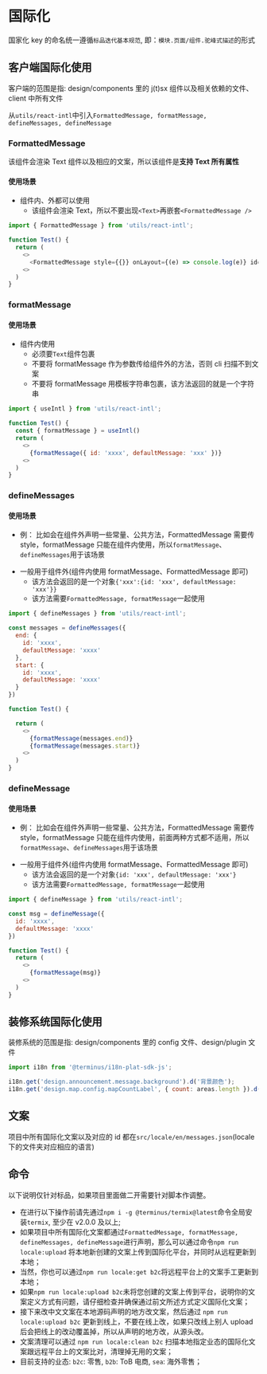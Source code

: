 # 国际化

国家化 key 的命名统一遵循`标品迭代基本规范`, 即：`模块.页面/组件.驼峰式描述`的形式

## 客户端国际化使用

客户端的范围是指: design/components 里的 j(t)sx 组件以及相关依赖的文件、client 中所有文件

从`utils/react-intl`中引入`FormattedMessage, formatMessage, defineMessages, defineMessage`

### FormattedMessage

该组件会渲染 Text 组件以及相应的文案，所以该组件是**支持 Text 所有属性**

#### 使用场景

- 组件内、外都可以使用
  - 该组件会渲染 Text，所以不要出现`<Text>`再嵌套`<FormattedMessage />`

```js
import { FormattedMessage } from 'utils/react-intl';

function Test() {
  return (
    <>
      <FormattedMessage style={{}} onLayout={(e) => console.log(e)} id="xxx" defaultMessage="xxx"/>
    <>
  )
}
```

### formatMessage

#### 使用场景

- 组件内使用
  - 必须要`Text`组件包裹
  - 不要将 formatMessage 作为参数传给组件外的方法，否则 cli 扫描不到文案
  - 不要将 formatMessage 用模板字符串包裹，该方法返回的就是一个字符串

```js
import { useIntl } from 'utils/react-intl';

function Test() {
  const { formatMessage } = useIntl()
  return (
    <>
      {formatMessage({ id: 'xxxx', defaultMessage: 'xxx' })}
    <>
  )
}
```

### defineMessages

#### 使用场景

- 例： 比如会在组件外声明一些常量、公共方法，FormattedMessage 需要传 style，formatMessage 只能在组件内使用，所以`formatMessage`、`defineMessages`用于该场景

* 一般用于组件外(组件内使用 formatMessage、FormattedMessage 即可)
  - 该方法会返回的是一个对象`{'xxx':{id: 'xxx', defaultMessage: 'xxx'}}`
  - 该方法需要`FormattedMessage, formatMessage`一起使用

```js
import { defineMessages } from 'utils/react-intl';

const messages = defineMessages({
  end: {
    id: 'xxxx',
    defaultMessage: 'xxxx'
  },
  start: {
    id: 'xxxx',
    defaultMessage: 'xxxx'
  }
})

function Test() {

  return (
    <>
      {formatMessage(messages.end)}
      {formatMessage(messages.start)}
    <>
  )
}
```

### defineMessage

#### 使用场景

- 例： 比如会在组件外声明一些常量、公共方法，FormattedMessage 需要传 style，formatMessage 只能在组件内使用，前面两种方式都不适用，所以`formatMessage`、`defineMessages`用于该场景

* 一般用于组件外(组件内使用 formatMessage、FormattedMessage 即可)
  - 该方法会返回的是一个对象`{id: 'xxx', defaultMessage: 'xxx'}`
  - 该方法需要`FormattedMessage, formatMessage`一起使用

```js
import { defineMessage } from 'utils/react-intl';

const msg = defineMessage({
  id: 'xxxx',
  defaultMessage: 'xxxx'
})

function Test() {
  return (
    <>
      {formatMessage(msg)}
    <>
  )
}
```

## 装修系统国际化使用

装修系统的范围是指: design/components 里的 config 文件、design/plugin 文件

```js
import i18n from '@terminus/i18n-plat-sdk-js';

i18n.get('design.announcement.message.background').d('背景颜色');
i18n.get('design.map.config.mapCountLabel', { count: areas.length }).d('您共添加了{count}处热区');
```

## 文案

项目中所有国际化文案以及对应的 id 都在`src/locale/en/messages.json`(locale 下的文件夹对应相应的语言)

## 命令

以下说明仅针对标品，如果项目里面做二开需要针对脚本作调整。

- 在进行以下操作前请先通过`npm i -g @terminus/termix@latest`命令全局安装`termix`, 至少在 v2.0.0 及以上;
- 如果项目中所有国际化文案都通过`FormattedMessage, formatMessage, defineMessages, defineMessage`进行声明，那么可以通过命令`npm run locale:upload` 将本地新创建的文案上传到国际化平台，并同时从远程更新到本地；
- 当然，你也可以通过`npm run locale:get b2c`将远程平台上的文案手工更新到本地；
- 如果`npm run locale:upload b2c`未将您创建的文案上传到平台，说明你的文案定义方式有问题，请仔细检查并确保通过前文所述方式定义国际化文案；
- 接下来改中文文案在本地源码声明的地方改文案，然后通过 `npm run locale:upload b2c` 更新到线上，不要在线上改，如果只改线上别人 upload 后会把线上的改动覆盖掉，所以从声明的地方改，从源头改。
- 文案清理可以通过 `npm run locale:clean b2c` 扫描本地指定业态的国际化文案跟远程平台上的文案比对，清理掉无用的文案；
- 目前支持的业态: `b2c`: 零售, `b2b`: ToB 电商, `sea`: 海外零售；
